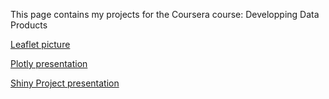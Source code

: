 This page contains my projects for the Coursera course: Developping Data Products

[Leaflet picture](https://gregoryverleysen.github.io/DeveloppingDataProducts/Leaflet-Example-Gregory-Verleysen.html)

[Plotly presentation](https://gregoryverleysen.github.io/DeveloppingDataProducts/Plotly-example.html)

[Shiny Project presentation](https://gregoryverleysen.github.io/DeveloppingDataProducts/Multiple-Regression-App.html)

